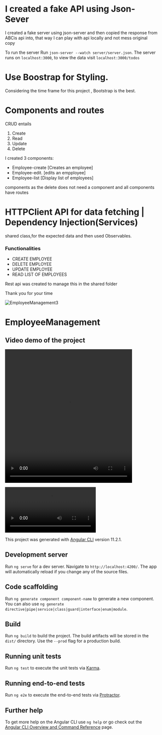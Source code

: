 # I created a fake API using Json-Sever 

I created a fake server using json-server and then copied the response from ABCis api into, that way I can play with api locally and not mess original copy

To run the server Run `json-server --watch server/server.json`. The server runs on `localhost:3000`, to view the data visit `localhost:3000/todos`


# Use Boostrap for Styling. 

Considering the time frame for this project , Bootstrap is the best. 

# Components and routes

CRUD entails 
1. Create 
2. Read 
3. Update 
4. Delete

I created 3 components:
- Employee-create [Creates an employee]
- Employee-edit. [edits an empployee]
- Employee-list  [Display list of employees]

components as the delete does not need a component and all components have routes 

# HTTPClient API for data fetching | Dependency Injection(Services)

shared class,for the expected data and then 
used Observables. 

### Functionalities 

- CREATE EMPLOYEE
- DELETE EMPLOYEE
- UPDATE EMPLOYEE
- READ LIST OF EMPLOYEES

Rest api was created to manage this in the shared folder

Thank you for your time 


![EmployeeManagement3](https://user-images.githubusercontent.com/37270379/112063599-667cf380-8bad-11eb-9ad6-dfc8c627ccfe.png)


# EmployeeManagement

## Video demo of the project 

<video width="420" height="440" controls>
  <source src="https://user-images.githubusercontent.com/37270379/120446449-e94fd500-c3cc-11eb-9755-ce2dc6c081e0.mp4" type="video/mp4">
</video>


![EmployeeManagement3](https://user-images.githubusercontent.com/37270379/120446449-e94fd500-c3cc-11eb-9755-ce2dc6c081e0.mp4)


This project was generated with [Angular CLI](https://github.com/angular/angular-cli) version 11.2.1.

## Development server

Run `ng serve` for a dev server. Navigate to `http://localhost:4200/`. The app will automatically reload if you change any of the source files.

## Code scaffolding

Run `ng generate component component-name` to generate a new component. You can also use `ng generate directive|pipe|service|class|guard|interface|enum|module`.

## Build

Run `ng build` to build the project. The build artifacts will be stored in the `dist/` directory. Use the `--prod` flag for a production build.

## Running unit tests

Run `ng test` to execute the unit tests via [Karma](https://karma-runner.github.io).

## Running end-to-end tests

Run `ng e2e` to execute the end-to-end tests via [Protractor](http://www.protractortest.org/).

## Further help

To get more help on the Angular CLI use `ng help` or go check out the [Angular CLI Overview and Command Reference](https://angular.io/cli) page.

